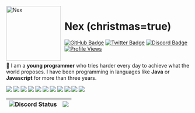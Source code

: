 <img width="150" height="150" align="left" style="float: left; margin: 0 10px 0 0;" alt="Nex" src="https://cdn.discordapp.com/avatars/669948471268212740/994d1d6fc9564770be5a5dad5862bc86.png?size=2048">

# Nex (christmas=true)

<div>
  <a href="https://github.com/NexxusYT"><img src="https://img.shields.io/badge/-Github-000000?style=flat-square&labelColor=000000&logo=Github&logoColor=white&link=https://github.com/NexxusYT" alt="GitHub Badge"/></a>
  <a href="https://twitter.com/NexGamer_"><img src="https://img.shields.io/badge/-Twitter-000000?style=flat-square&labelColor=000000&logo=twitter&logoColor=1da1f2&link=https://twitter.com/NexGamer_" alt="Twitter Badge"/></a>
  <a href="https://discord.com/users/669948471268212740"><img src="https://img.shields.io/badge/-Discord-000000?style=flat-square&labelColor=000000&logo=discord&logoColor=5568f2&link=https://discord.com/users/669948471268212740" alt="Discord Badge"/></a>
  <a href="https://github.com/NexxusYT"><img src="https://komarev.com/ghpvc/?username=NexxusYT&color=d929d1" alt="Profile Views"/></a>
</div>

<div>
  <h2></h2>
  
  🍃 I am a **young programmer** who tries harder every day to achieve what the world proposes. I have been programming in languages like **Java** or **Javascript** for more than three years.
  
  <div>
    <a href="https://code.visualstudio.com/"><img src="https://img.icons8.com/color/30/000000/visual-studio-code-2019.png"/></a>
    <a href="https://javascript.com/"><img src="https://img.icons8.com/color/30/000000/javascript.png"/></a> 
    <a href="https://nodejs.org/en/"><img src="https://img.icons8.com/windows/30/4caf50/node-js.png"/></a>
    <a href="https://typescriptlang.org/"><img src="https://img.icons8.com/color/30/000000/typescript.png"/></a>
    <a href="https://developer.mozilla.org/en-US/docs/Web/HTML"><img src="https://img.icons8.com/color/30/000000/html-5.png"/></a>
    <a href="https://developer.mozilla.org/en-US/docs/web/CSS"><img src="https://img.icons8.com/color/30/0080FF/css3.png"/></a>
    <a href="https://git-scm.com/"><img src="https://img.icons8.com/ios-filled/30/f4511e/git.png"/></a>
    <a href="https://www.mongodb.com/"><img src="https://img.icons8.com/color/30/000000/mongodb.png"/></a>
    <a href="https://www.java.com/es/"><img src="https://img.icons8.com/fluency/30/java-coffee-cup-logo.png"/></a>
    <a href="https://mariadb.org/"><img src="https://img.icons8.com/fluency/30/maria-db.png"/></a>
    <a href="https://redis.com/"><img src="https://img.icons8.com/color/30/redis.png"/></a>
  </div>
</div>
<p />

| <img alt="Discord Status" src="https://lanyard.cnrad.dev/api/669948471268212740?borderRadius=5px&theme=dark&animated=true"> | <img src="https://github-readme-stats.vercel.app/api?username=nexxusyt&show_icons=true&theme=synthwave" /> |
|--------------------------------------------------------------------------------------------------------------|------------------------------------------------------------------------------------------------------------|
